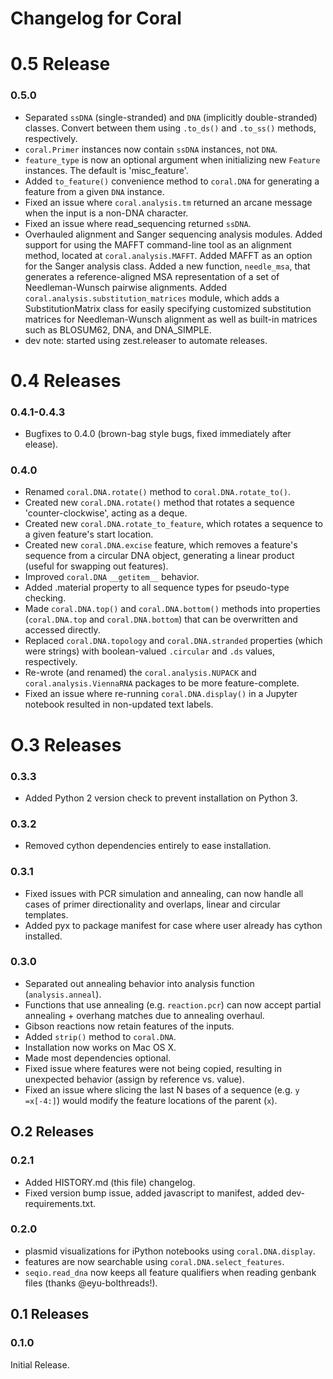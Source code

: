 Changelog for Coral
===================
# 0.5 Release

### 0.5.0
* Separated `ssDNA` (single-stranded) and `DNA` (implicitly double-stranded)
classes. Convert between them using `.to_ds()` and `.to_ss()` methods,
respectively.
* `coral.Primer` instances now contain `ssDNA` instances, not `DNA`.
* `feature_type` is now an optional argument when initializing new `Feature`
instances. The default is 'misc_feature'.
* Added `to_feature()` convenience method to `coral.DNA` for generating a
feature from a given `DNA` instance.
* Fixed an issue where `coral.analysis.tm` returned an arcane message when the
input is a non-DNA character.
* Fixed an issue where read_sequencing returned `ssDNA`.
* Overhauled alignment and Sanger sequencing analysis modules. Added support
for using the MAFFT command-line tool as an alignment method, located at
`coral.analysis.MAFFT`. Added MAFFT as an option for the Sanger analysis class.
Added a new function, `needle_msa`, that generates a reference-aligned MSA
representation of a set of Needleman-Wunsch pairwise alignments. Added
`coral.analysis.substitution_matrices` module, which adds a SubstitutionMatrix
class for easily specifying customized substitution matrices for
Needleman-Wunsch alignment as well as built-in matrices such as BLOSUM62, DNA,
and DNA_SIMPLE.
* dev note: started using zest.releaser to automate releases.


# 0.4 Releases

### 0.4.1-0.4.3
* Bugfixes to 0.4.0 (brown-bag style bugs, fixed immediately after elease).

### 0.4.0
* Renamed `coral.DNA.rotate()` method to `coral.DNA.rotate_to()`.
* Created new `coral.DNA.rotate()` method that rotates a sequence
'counter-clockwise', acting as a deque.
* Created new `coral.DNA.rotate_to_feature`, which rotates a sequence to a
given feature's start location.
* Created new `coral.DNA.excise` feature, which removes a feature's sequence
from a circular DNA object, generating a linear product (useful for swapping
out features).
* Improved `coral.DNA` `__getitem__` behavior.
* Added .material property to all sequence types for pseudo-type checking.
* Made `coral.DNA.top()` and `coral.DNA.bottom()` methods into properties
(`coral.DNA.top` and `coral.DNA.bottom`) that can be overwritten and accessed
directly.
* Replaced `coral.DNA.topology` and `coral.DNA.stranded` properties (which were
strings) with boolean-valued `.circular` and `.ds` values, respectively.
* Re-wrote (and renamed) the `coral.analysis.NUPACK` and
`coral.analysis.ViennaRNA` packages to be more feature-complete.
* Fixed an issue where re-running `coral.DNA.display()` in a Jupyter notebook
resulted in non-updated text labels.

# O.3 Releases

### 0.3.3
* Added Python 2 version check to prevent installation on Python 3.

### 0.3.2
* Removed cython dependencies entirely to ease installation.

### 0.3.1
* Fixed issues with PCR simulation and annealing, can now handle all cases of
primer directionality and overlaps, linear and circular templates.
* Added pyx to package manifest for case where user already has cython
installed.

### 0.3.0
* Separated out annealing behavior into analysis function (`analysis.anneal`).
* Functions that use annealing (e.g. `reaction.pcr`) can now accept partial
annealing + overhang matches due to annealing overhaul.
* Gibson reactions now retain features of the inputs.
* Added `strip()` method to `coral.DNA`.
* Installation now works on Mac OS X.
* Made most dependencies optional.
* Fixed issue where features were not being copied, resulting in unexpected
behavior (assign by reference vs. value).
* Fixed an issue where slicing the last N bases of a sequence (e.g.
`y =x[-4:]`) would modify the feature locations of the parent (`x`).

## O.2 Releases

### 0.2.1
* Added HISTORY.md (this file) changelog.
* Fixed version bump issue, added javascript to manifest, added
dev-requirements.txt.

### 0.2.0
* plasmid visualizations for iPython notebooks using `coral.DNA.display`.
* features are now searchable using `coral.DNA.select_features`.
* `seqio.read_dna` now keeps all feature qualifiers when reading genbank files
(thanks @eyu-bolthreads!).

## 0.1 Releases

### 0.1.0

Initial Release.
